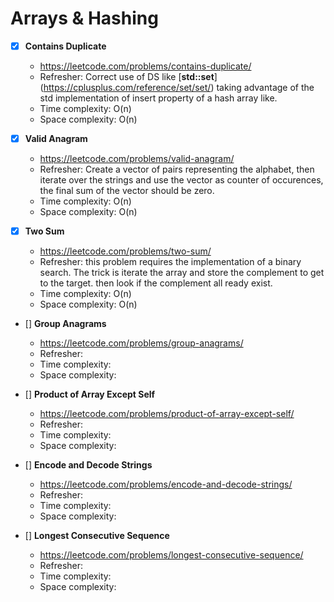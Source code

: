 # Arrays & Hashing

- [x] **Contains Duplicate**
  - https://leetcode.com/problems/contains-duplicate/
  - Refresher: Correct use of DS like [**std::set**] (https://cplusplus.com/reference/set/set/) taking advantage of the std implementation of insert property of a hash array like.
  - Time complexity: O(n)
  - Space complexity: O(n)

- [x] **Valid Anagram**
  - https://leetcode.com/problems/valid-anagram/
  - Refresher: Create a vector of pairs representing the alphabet, then iterate over the strings and use the vector as counter of occurences, the final sum of the vector should be zero.
  - Time complexity: O(n)
  - Space complexity: O(n)

- [x] **Two Sum**
  - https://leetcode.com/problems/two-sum/
  - Refresher: this problem requires the implementation of a binary search. The trick is iterate the array and store the complement to get to the target. then look if the complement all ready exist.
  - Time complexity: O(n)
  - Space complexity: O(n)

- [] **Group Anagrams**
  - https://leetcode.com/problems/group-anagrams/
  - Refresher:
  - Time complexity:
  - Space complexity:

- [] **Product of Array Except Self**
  - https://leetcode.com/problems/product-of-array-except-self/
  - Refresher: 
  - Time complexity:
  - Space complexity:

- [] **Encode and Decode Strings**
  - https://leetcode.com/problems/encode-and-decode-strings/
  - Refresher: 
  - Time complexity:
  - Space complexity:


- [] **Longest Consecutive Sequence**
  - https://leetcode.com/problems/longest-consecutive-sequence/
  - Refresher:
  - Time complexity:
  - Space complexity:
